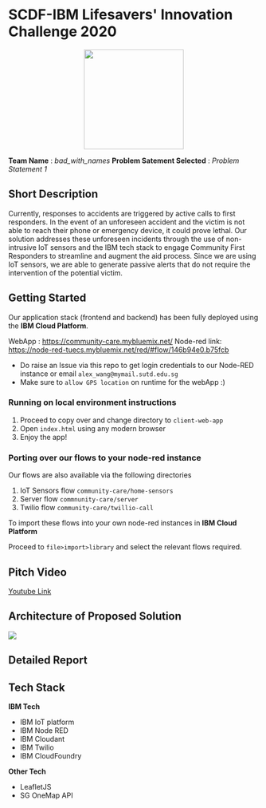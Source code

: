 # SCDF-IBM Lifesavers' Innovation Challenge 2020
<p align="center"> <img src="https://i.imgur.com/2jWhRY9.png" width=200></p>

**Team Name** : *bad_with_names*
**Problem Satement Selected** : *Problem Statement 1*
## Short Description
Currently, responses to accidents are triggered by active calls to first responders. In the event of an unforeseen accident and the victim is not able to reach their phone or emergency device, it could prove lethal. Our solution addresses these unforeseen incidents through the use of non-intrusive IoT sensors and the IBM tech stack to engage Community First Responders to streamline and augment the aid process. Since we are using IoT sensors, we are able to generate passive alerts that do not require the intervention of the potential victim.

## Getting Started

Our application stack (frontend and backend) has been fully deployed using the **IBM Cloud Platform**. 

WebApp : https://community-care.mybluemix.net/
Node-red link: https://node-red-tuecs.mybluemix.net/red/#flow/146b94e0.b75fcb

- Do raise an Issue via this repo to get login credentials to our Node-RED instance or email `alex_wang@mymail.sutd.edu.sg`
- Make sure to `allow GPS location` on runtime for the webApp :)

### Running on local environment instructions
1. Proceed to copy over and change directory to `client-web-app`
2. Open `index.html` using any modern browser 
3. Enjoy the app! 

### Porting over our flows to your node-red instance
Our flows are also available via the following directories
1. IoT Sensors flow  `community-care/home-sensors`
2. Server flow `commnunity-care/server`
3. Twilio flow `community-care/twillio-call`

To import these flows into your own node-red instances in **IBM Cloud Platform**

Proceed to `file>import>library` and select the relevant flows required.


## Pitch Video

[Youtube Link](https://www.youtube.com/watch?v=GVfsD9FpRrU&feature=youtu.be)

## Architecture of Proposed Solution
![](https://i.imgur.com/n1zjwBu.png)


## Detailed Report

## Tech Stack
**IBM Tech**
* IBM IoT platform
* IBM Node RED
* IBM Cloudant
* IBM Twilio
* IBM CloudFoundry

**Other Tech**
* LeafletJS
* SG OneMap API



